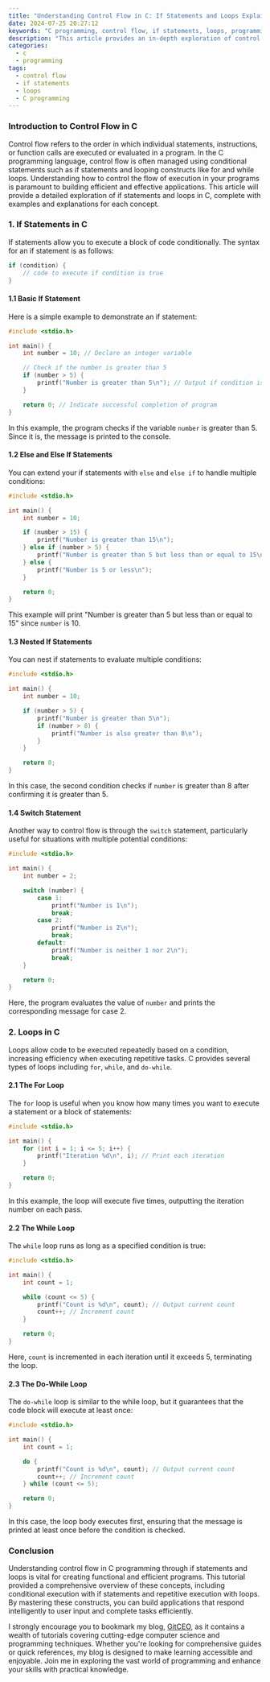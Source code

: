 ```yaml
---
title: "Understanding Control Flow in C: If Statements and Loops Explained"
date: 2024-07-25 20:27:12
keywords: "C programming, control flow, if statements, loops, programming tutorials"
description: "This article provides an in-depth exploration of control flow in C programming, focusing on if statements and loops. Control flow is a fundamental concept in programming that dictates the order in which code executes. We review the various forms of if statements, including nested ifs and the switch statement. Additionally, we delve into loops such as for, while, and do-while, explaining their syntax and practical use cases. Each example is accompanied by precise code snippets, ensuring clarity and understanding. This guide aims to equip readers with necessary knowledge and skills to effectively control the flow of execution in C, essential for developing robust applications. Whether you are a beginner or looking to strengthen your C programming skills, this tutorial is structured to offer a comprehensive understanding of these critical concepts."
categories:
  - c
  - programming
tags:
  - control flow
  - if statements
  - loops
  - C programming
---
```


### Introduction to Control Flow in C

Control flow refers to the order in which individual statements, instructions, or function calls are executed or evaluated in a program. In the C programming language, control flow is often managed using conditional statements such as if statements and looping constructs like for and while loops. Understanding how to control the flow of execution in your programs is paramount to building efficient and effective applications. This article will provide a detailed exploration of if statements and loops in C, complete with examples and explanations for each concept.

<!-- more -->

### 1. If Statements in C

If statements allow you to execute a block of code conditionally. The syntax for an if statement is as follows:

```c
if (condition) {
    // code to execute if condition is true
}
```

#### 1.1 Basic If Statement

Here is a simple example to demonstrate an if statement:

```c
#include <stdio.h>

int main() {
    int number = 10; // Declare an integer variable

    // Check if the number is greater than 5
    if (number > 5) {
        printf("Number is greater than 5\n"); // Output if condition is true
    }

    return 0; // Indicate successful completion of program
}
```

In this example, the program checks if the variable `number` is greater than 5. Since it is, the message is printed to the console.

#### 1.2 Else and Else If Statements

You can extend your if statements with `else` and `else if` to handle multiple conditions:

```c
#include <stdio.h>

int main() {
    int number = 10;

    if (number > 15) {
        printf("Number is greater than 15\n");
    } else if (number > 5) {
        printf("Number is greater than 5 but less than or equal to 15\n");
    } else {
        printf("Number is 5 or less\n");
    }

    return 0;
}
```

This example will print "Number is greater than 5 but less than or equal to 15" since `number` is 10.

#### 1.3 Nested If Statements

You can nest if statements to evaluate multiple conditions:

```c
#include <stdio.h>

int main() {
    int number = 10;

    if (number > 5) {
        printf("Number is greater than 5\n");
        if (number > 8) {
            printf("Number is also greater than 8\n");
        }
    }

    return 0;
}
```

In this case, the second condition checks if `number` is greater than 8 after confirming it is greater than 5.

#### 1.4 Switch Statement

Another way to control flow is through the `switch` statement, particularly useful for situations with multiple potential conditions:

```c
#include <stdio.h>

int main() {
    int number = 2;

    switch (number) {
        case 1:
            printf("Number is 1\n");
            break;
        case 2:
            printf("Number is 2\n");
            break;
        default:
            printf("Number is neither 1 nor 2\n");
            break;
    }

    return 0;
}
```

Here, the program evaluates the value of `number` and prints the corresponding message for case 2.

### 2. Loops in C

Loops allow code to be executed repeatedly based on a condition, increasing efficiency when executing repetitive tasks. C provides several types of loops including `for`, `while`, and `do-while`.

#### 2.1 The For Loop

The `for` loop is useful when you know how many times you want to execute a statement or a block of statements:

```c
#include <stdio.h>

int main() {
    for (int i = 1; i <= 5; i++) {
        printf("Iteration %d\n", i); // Print each iteration
    }

    return 0;
}
```

In this example, the loop will execute five times, outputting the iteration number on each pass.

#### 2.2 The While Loop

The `while` loop runs as long as a specified condition is true:

```c
#include <stdio.h>

int main() {
    int count = 1;

    while (count <= 5) {
        printf("Count is %d\n", count); // Output current count
        count++; // Increment count
    }

    return 0;
}
```

Here, `count` is incremented in each iteration until it exceeds 5, terminating the loop.

#### 2.3 The Do-While Loop

The `do-while` loop is similar to the while loop, but it guarantees that the code block will execute at least once:

```c
#include <stdio.h>

int main() {
    int count = 1;

    do {
        printf("Count is %d\n", count); // Output current count
        count++; // Increment count
    } while (count <= 5);

    return 0;
}
```

In this case, the loop body executes first, ensuring that the message is printed at least once before the condition is checked.

### Conclusion

Understanding control flow in C programming through if statements and loops is vital for creating functional and efficient programs. This tutorial provided a comprehensive overview of these concepts, including conditional execution with if statements and repetitive execution with loops. By mastering these constructs, you can build applications that respond intelligently to user input and complete tasks efficiently.

I strongly encourage you to bookmark my blog, [GitCEO](https://gitceo.com), as it contains a wealth of tutorials covering cutting-edge computer science and programming techniques. Whether you're looking for comprehensive guides or quick references, my blog is designed to make learning accessible and enjoyable. Join me in exploring the vast world of programming and enhance your skills with practical knowledge.